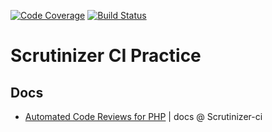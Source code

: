 [![Code Coverage](https://scrutinizer-ci.com/g/KEINOS/Practice_ScrutinizerCI/badges/coverage.png?b=master)](https://scrutinizer-ci.com/g/KEINOS/Practice_ScrutinizerCI/?branch=master) [![Build Status](https://scrutinizer-ci.com/g/KEINOS/Practice_ScrutinizerCI/badges/build.png?b=master)](https://scrutinizer-ci.com/g/KEINOS/Practice_ScrutinizerCI/build-status/master)

# Scrutinizer CI Practice

## Docs

- [Automated Code Reviews for PHP](https://scrutinizer-ci.com/docs/guides/php/automated-code-reviews) | docs @ Scrutinizer-ci
